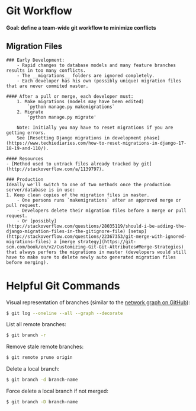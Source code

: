 # Git Workflow
#### Goal: define a team-wide git workflow to minimize conflicts


## Migration Files
    ### Early Development:
        - Rapid changes to database models and many feature branches results in too many conflicts.
        - The __migrations__ folders are ignored completely.
        - Each developer has his own (possibly unique) migration files that are never commited master.

    #### After a pull or merge, each developer must:
        1. Make migrations (models may have been edited)
            `python manage.py makemigrations`
        2. Migrate
            'python manage.py migrate'

        Note: Initially you may have to reset migrations if you are getting errors. 
        See [Resetting Django migrations in development phase](https://www.techiediaries.com/how-to-reset-migrations-in-django-17-18-19-and-110/).

    #### Resources
    - [Method used to untrack files already tracked by git](http://stackoverflow.com/a/1139797).

    ### Production
    Ideally we'll switch to one of two methods once the production server/database is in use:
    1. Keep clean copies of the migration files in master.
        - One persons runs `makemigrations` after an approved merge or pull request.
        - Developers delete their migration files before a merge or pull request.
        - Or [possibly](http://stackoverflow.com/questions/28035119/should-i-be-adding-the-django-migration-files-in-the-gitignore-file) [setup](http://stackoverflow.com/questions/22367353/git-merge-with-ignored-migrations-files) a [merge strategy](https://git-scm.com/book/en/v2/Customizing-Git-Git-Attributes#Merge-Strategies) that always perfers the migrations in master (developers would still have to make sure to delete newly auto generated migration files before merging).





# Helpful Git Commands

Visual representation of branches (similar to the [network graph on GitHub](https://github.com/andgates/teamwork-project/network)):
```bash
$ git log --oneline --all --graph --decorate
```

List all remote branches:
```bash
$ git branch -r
```

Remove stale remote branches:
```bash
$ git remote prune origin
```

Delete a local branch:
```bash
$ git branch -d branch-name
```

Force delete a local branch if not merged:
```bash
$ git branch -D branch-name
```
